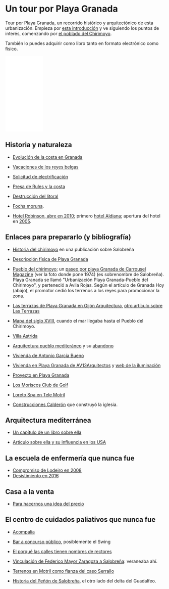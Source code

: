 # Un tour por Playa Granada

Tour por Playa Granada, un recorrido histórico y arquitectónico de
esta urbanización. Empieza por [esta introducción](intro.md) y ve
siguiendo los puntos de interés, comenzando
por [el poblado del Chirimoyo](pois/pueblo-del-chirimoyo.md).

También lo puedes adquirir como libro tanto en formato electrónico
como físico.

<iframe style="width:120px;height:240px;" marginwidth="0" marginheight="0" scrolling="no" frameborder="0" src="//rcm-eu.amazon-adsystem.com/e/cm?lt1=_blank&bc1=000000&IS2=1&bg1=FFFFFF&fc1=000000&lc1=0000FF&t=atalaya-21&language=es_ES&o=30&p=8&l=as4&m=amazon&f=ifr&ref=as_ss_li_til&asins=B07VTP9MJT&linkId=05e5ab5ea7b5f620675d13c698e39473"></iframe>

## Historia y naturaleza

*  [Evolución de la costa en Granada](https://books.google.es/books?id=hRlSAQAAQBAJ&pg=PA47&dq=%22playa+granada%22&hl=es&sa=X&ved=0ahUKEwipl9vvtsrjAhVRBGMBHaEBAuUQ6AEIKTAA#v=onepage&q=%22playa%20granada%22&f=false)
  
*  [Vacaciones de los reyes belgas](http://www.pedrocheenlared.es/doc/_anfora1969.pdf)
  
*  [Solicitud de electrificación](https://www.boe.es/boe/dias/1972/12/01/pdfs/A21462-21462.pdf)
  
*  [Presa de Rules y la costa](https://www.motrildigital.com/la-presa-rules-impide-la-regeneracion-natural-las-playas-la-costa/)
  
* [Destrucción del litoral](https://www.motrildigital.com/buxus-la-destruccion-del-litoral/) 
  
*  [Focha moruna](https://telemotril.com/el-proyecto-de-reintroduccion-de-la-focha-moruna-en-la-charca-de-suarez-gana-el-premio-ciudad-sostenible/).

*  [Hotel Robinson, abre en 2010](https://www.ideal.es/granada/v/20100426/costa/turismo-aleman-conquista-motril-20100426.html);
   primero
   [hotel Aldiana](https://www.hosteltur.com/13404_aldiana-invertira-235-millones-construccion-hotel-cuatro-estrellas-motril.html);
   apertura del hotel en [2005](https://www.hosteltur.com/29566_viajes-meditours-preve-triplicar-su-red-agencias-antes-finalizar-ano.html).
  
## Enlaces para prepararlo (y bibliografía)

* [Historia del chirimoyo](https://issuu.com/salobrenaturismo/docs/senderos_de_salobre__a_fondo_crema_) en
una publicación sobre Salobreña

* [Descripción física de Playa Granada](http://www.motril.es/index.php?id=666)

* [Pueblo del chirimoyo](http://mirablogdegranada.blogspot.com/2014/08/playa-granada-urbanizacion-pueblo-del.html);
  un
  [paseo por playa Granada de Carrousel Magazine](http://carrouselmagazine.blogspot.com/2013/08/paseo-por-playa-granada.html) (ver
  la foto donde pone 1974) (es sobrenombre de Salobreña). Playa
  Granada se llamó "Urbanización Playa Granada-Pueblo del Chirimoyo",
  y perteneció a Avila Rojas. Según el artículo de Granada Hoy
  (abajo), el promotor cedió los terrenos a los reyes para promocionar
  la zona. 
  
* [Las terrazas de Playa Granada en Gijón Arquitectura](http://www.gijonarquitectura.com/las_terrazas_de_playa_granada.html),
  [otro artículo sobre Las Terrazas](https://www.plazatio.com/es/proyecto/urbanizacion-las-terrazas-de-playa-granada-2)
  
* [Mapa del siglo XVIII](http://hera.ugr.es/tesisugr/21930132.pdf),
  cuando el mar llegaba hasta el Pueblo del Chirimoyo.

*  [Villa Astrida](https://www.granadahoy.com/granada/Villa-Astrida-queda-epoca-dorada_0_709429403.html)
  
* [Arquitectura pueblo mediteráneo](https://www.diariosur.es/economia/vivienda/201704/07/arquitectura-20170406222212.html) y
  su [abandono](https://tasaciones.cbre.es/noticias-de-tasaciones/que-esta-pasando-en-el-mercado-residencial-de-la-costa-del-sol/)

* [Vivienda de Antonio García Bueno](https://www.antoniogarciabueno.com/vivienda-en-playa-granada.html)
  
* [Vivienda en Playa Granada de AV13Arquitectos](http://www.av13arquitectos.es/casa-playa-granada.html) y
  [web de la iluminación](https://www.biglighting.es/proyectos/vivienda-en-playa-granada/)
  
* [Proyecto en Playa Granada](https://acota2-arquitectura-y-gestion-slp.business.site/posts/2729283919631364674?hl=es)

* [Los Moriscos Club de Golf](http://www.juntadeandalucia.es/turismoycomercio/publicaciones/143334969_Cap10.pdf)
  
* [Loreto Spa en Tele Motril](https://twitter.com/OleajeGranada/status/336796344792518656) 

* [Construcciones Calderón](https://www.construccionescalderon.com/es/Proyectos-Construcciones-Calderon) que construyó la iglesia.

## Arquitectura mediterránea

* [Un capítulo de un libro sobre ella](http://www.meda-corpus.net/libros/pdf_livre_atm/atm_esp/02-atm_esp.pdf)
  
* [Artículo sobre ella y su influencia en los USA](https://casisima.com/caracteristicas-de-la-arquitectura-mediterranea/)

## La escuela de enfermería que nunca fue

* [Compromiso de Lodeiro en 2008](https://www.ideal.es/granada/20080410/costa/compromete-implantar-escuela-enfermeria-20080410.html)
*
  [Desistimiento en 2016](http://motrildigital.blogspot.com/2016/02/el-pp-acusa-la-alcaldesa-de-motril-de.html)
  
## Casa a la venta

* [Para hacernos una idea del precio](https://housfy.com/comprar-casa/motril/calle-rector-lorenzo-morillas-cuevas-85724)

## El centro de cuidados paliativos que nunca fue

* [Acompalia](https://www.europapress.es/andalucia/noticia-asociacion-acompalia-abrira-centro-cuidados-paliativos-enfermos-terminales-lanjaron-mes-20151011104232.html)

* [Bar a concurso público](https://motrildigital.blogia.com/2014/032507-el-ayuntamiento-saca-a-concurso-la-gesti-n-de-un-caf-bar-en-playa-granada.php), posiblemente el Swing

* [El porqué las calles tienen nombres de rectores](https://www.ideal.es/granada/20091014/costa/playa-granada-propone-quitar-20091014.html)

* [Vinculación de Federico Mayor Zaragoza a Salobreña](https://www.ideal.es/granada/20130604/local/costa/federico-mayor-zaragoza-encanta-201306040123.html): veraneaba ahí.

* [Terrenos en Motril como fianza del caso Serrallo](https://www.granadahoy.com/granada/Serrallo-caso-fianza-terrenos-playa-granada_0_1315368674.html)


* [Historia del Peñón de Salobreña](http://revistas.uned.es/index.php/ETFVI/article/view/18846), el otro lado del delta del Guadalfeo.
